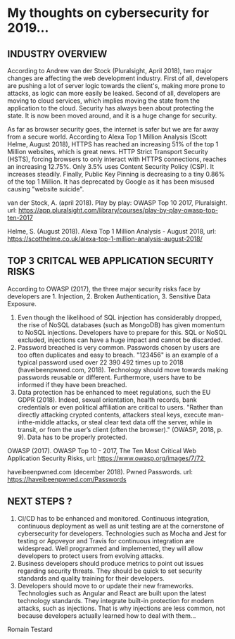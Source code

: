 # My thoughts on cybersecurity for 2019... 


## INDUSTRY OVERVIEW

According to Andrew van der Stock (Pluralsight, April 2018), two major changes are affecting the web development industry. First of all, developers are pushing a lot of server logic towards the client's, making more prone to attacks, as logic can more easily be leaked. Second of all, developers are moving to cloud services, which implies moving the state from the application to the cloud. Security has always been about protecting the state. It is now been moved around, and it is a huge change for security.

As far as browser security goes, the internet is safer but we are far away from a secure world. According to Alexa Top 1 Million Analysis (Scott Helme, August 2018), HTTPS has reached an increasing 51% of the top 1 Million websites, which is great news. HTTP Strict Transport Security (HSTS), forcing browsers to only interact with HTTPS connections, reaches an increasing 12.75%. Only 3.5% uses Content Security Policy (CSP). It increases steadily. Finally, Public Key Pinning is decreasing to a tiny 0.86% of the top 1 Million. It has deprecated by Google as it has been misused causing "website suicide".

van der Stock, A. (april 2018). Play by play: OWASP Top 10 2017, Pluralsight. url: https://app.pluralsight.com/library/courses/play-by-play-owasp-top-ten-2017

Helme, S. (August 2018). Alexa Top 1 Million Analysis - August 2018, url: https://scotthelme.co.uk/alexa-top-1-million-analysis-august-2018/



## TOP 3 CRITCAL WEB APPLICATION SECURITY RISKS

According to OWASP (2017), the three major security risks face by developers are 1. Injection, 2. Broken Authentication, 3. Sensitive Data Exposure.
1. Even though the likelihood of SQL injection has considerably dropped, the rise of NoSQL databases (such as MongoDB) has given momentum to NoSQL injections. Developers have to prepare for this. SQL or NoSQL excluded, injections can have a huge impact and cannot be discarded.
2. Password breached is very common. Passwords chosen by users are too often duplicates and easy to breach. "123456" is an example of a typical password used over 22 390 492 times up to 2018 (haveibeenpwned.com, 2018). Technology should move towards making passwords reusable or different. Furthermore, users have to be informed if they have been breached.
3. Data protection has be enhanced to meet regulations, such the EU GDPR (2018). Indeed, sexual orientation, health records, bank credentials or even political affiliation are critical to users. "Rather than directly attacking crypted contents, attackers steal keys, execute man-inthe-middle attacks, or steal clear text data off the server, while in transit, or from the user’s client (often the browser)." (OWASP, 2018, p. 9). Data has to be properly protected.

OWASP (2017). OWASP Top 10 - 2017, The Ten Most Critical Web Application Security Risks, url: https://www.owasp.org/images/7/72 

haveibeenpwned.com (december 2018). Pwned Passwords. url: https://haveibeenpwned.com/Passwords


## NEXT STEPS ?

1. CI/CD has to be enhanced and monitored. Continuous integration, continuous deployment as well as unit testing are at the cornerstone of cybersecurity for developers. Technologies such as Mocha and Jest for testing or Appveyor and Travis for continuous integration are widespread. Well programmed and implemented, they will allow developers to protect users from evolving attacks.
2. Business developers should produce metrics to point out issues regarding security threats. They should be quick to set security standards and quality training for their developers.
3. Developers should move to or update their new frameworks. Technologies such as Angular and React are built upon the latest technology standards. They integrate built-in protection for modern attacks, such as injections. That is why injections are less common, not because developers actually learned how to deal with them...

     
     
     
    
Romain Testard
